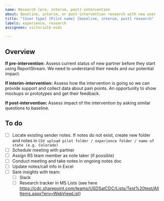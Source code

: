 ```yaml
---
name: Research [pre, interim, post]-intervention
about: Baseline, interim, or post-intervention research with new user
title: "[User type] [Pilot name] [baseline, interim, post] research"
labels: experience, research
assignees: victorialb-usds

---
```


## Overview

**If pre-intervention:** Assess current status of new partner before they start using ReportStream. We need to understand their needs and our potential impact.  

**If interim-intervention:** Assess how the intervention is going so we can provide support and collect data about pain points. An opportunity to show mockups or prototypes and get their feedback.  

**If post-intervention:** Assess impact of the intervention by asking similar questions to baseline.  

## To do

- [ ] Locate existing sender notes. If notes do not exist, create new folder and notes in `CSV upload pilot folder / experience folder / name of state (e.g. Colorado)` 
- [ ] Schedule meeting with partner
- [ ] Assign RS team member as note taker (if possible) 
- [ ] Conduct meeting and take notes in ongoing notes doc
- [ ] Update notes/call info in Excel 
- [ ] Sare insights with team:
  - [ ] Slack
  - [ ] Research tracker in MS Lists (see here https://cdc.sharepoint.com/teams/USDSatCDC/Lists/Test%20test/AllItems.aspx?env=WebViewList) 

